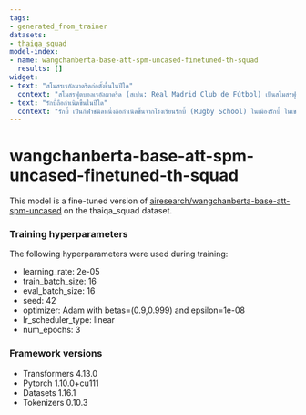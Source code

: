 ```yaml
---
tags:
- generated_from_trainer
datasets:
- thaiqa_squad
model-index:
- name: wangchanberta-base-att-spm-uncased-finetuned-th-squad
  results: []
widget:
- text: "สโมสรเรอัลมาดริดก่อตั้งขึ้นในปีใด"
  context: "สโมสรฟุตบอลเรอัลมาดริด (สเปน: Real Madrid Club de Fútbol) เป็นสโมสรฟุตบอลที่มีชื่อเสียงในประเทศสเปน ตั้งอยู่ที่กรุงมาดริด ปัจจุบันเล่นอยู่ในลาลิกา ก่อตั้งขึ้นใน ค.ศ. 1902 โดยเป็นหนึ่งในสโมสรที่ประสบความสำเร็จมากที่สุดในทวีปยุโรป เรอัลมาดริดเป็นสมาชิกของกลุ่ม 14 ซึ่งเป็นกลุ่มสโมสรชั้นนำของยูฟ่า และยังเป็นหนึ่งในสามสโมสรผู้ร่วมก่อตั้งลาลิกาซึ่งไม่เคยตกชั้นจากลีกสูงสุดนับตั้งแต่ ค.ศ. 1929 มีคู่อริคือสโมสรบาร์เซโลนา และ อัตเลติโกเดมาดริด มีสนามเหย้าคือซานเตียโก เบร์นาเบว" 
- text: "รักบี้ถือกำเนิดขึ้นในปีใด"
  context: "รักบี้ เป็นกีฬาชนิดหนึ่งถือกำเนิดขึ้นจากโรงเรียนรักบี้ (Rugby School) ในเมืองรักบี้ ในเขตวอร์วิกเชียร์ ประเทศอังกฤษ เริ่มต้นจาก ในปี ค.ศ. 1826 ขณะนั้นเป็นการแข่งขัน ฟุตบอล ภายในของโรงเรียนรักบี้ ซึ่งตั้งอยู่ ณ เมืองรักบี้ ประเทศอังกฤษ ผู้เล่นคนหนึ่งชื่อ วิลเลียม เวบบ์ เอลลิส (William Webb Ellis) ได้ทำผิดกติกาการแข่งขันที่วางไว้ โดยวิ่งอุ้มลูกบอลซึ่งตัวเขาเองไม่ได้เป็นผู้เล่นในตำแหน่งผู้รักษาประตู และได้วิ่งอุ้มลูกบอลไปจนถึงเส้นประตูฝ่ายตรงข้าม เขาจะจงใจหรือไม่ก็ตามแต่ แต่การเล่นที่นอกลู่นอกทางของเขาได้เป็นที่พูดถึงอย่างแพร่หลาย ในหมู่ผู้เล่นและผู้ดูจนแพร่กระจายไปตามโรงเรียนต่างๆในอังกฤษ โดยเฉพาะในหมู่นักเรียนของโรงเรียนเคมบริดจ์ ได้นำเอาวิธีการเล่นของ นายเอลลีส ไปจัดการแข่งขันโดยเรียกชื่อเกมชนิดใหม่นี้ว่า รักบี้เกมส์ (Rugby Games) ภายหลังจากนั้นก็เป็นที่นิยมเล่นกันมากขึ้น ทั้งได้มีการเปลี่ยนแปลงแก้ไขการเล่นเรื่อยมาในประเทศอังกฤษ"
---
```


<!-- This model card has been generated automatically according to the information the Trainer had access to. You
should probably proofread and complete it, then remove this comment. -->

# wangchanberta-base-att-spm-uncased-finetuned-th-squad

This model is a fine-tuned version of [airesearch/wangchanberta-base-att-spm-uncased](https://huggingface.co/airesearch/wangchanberta-base-att-spm-uncased) on the thaiqa_squad dataset.


### Training hyperparameters

The following hyperparameters were used during training:
- learning_rate: 2e-05
- train_batch_size: 16
- eval_batch_size: 16
- seed: 42
- optimizer: Adam with betas=(0.9,0.999) and epsilon=1e-08
- lr_scheduler_type: linear
- num_epochs: 3


### Framework versions

- Transformers 4.13.0
- Pytorch 1.10.0+cu111
- Datasets 1.16.1
- Tokenizers 0.10.3


